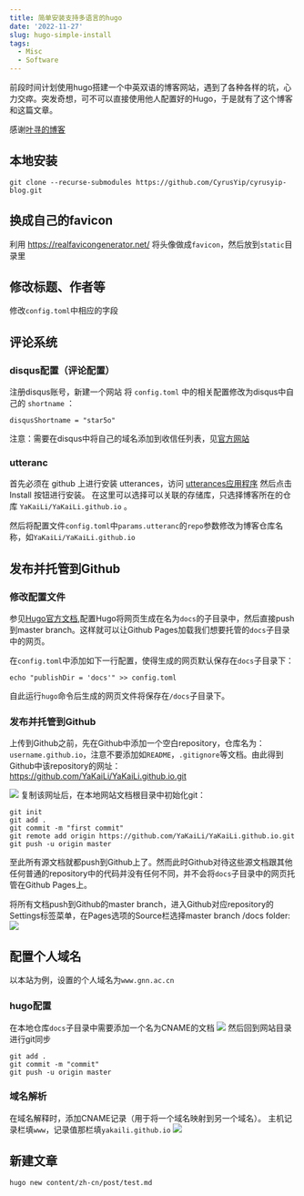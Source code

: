 ```yaml
---
title: 简单安装支持多语言的hugo
date: '2022-11-27'
slug: hugo-simple-install
tags:
  - Misc
  - Software
---
```



前段时间计划使用hugo搭建一个中英双语的博客网站，遇到了各种各样的坑，心力交瘁。突发奇想，可不可以直接使用他人配置好的Hugo，于是就有了这个博客和这篇文章。

感谢[叶寻的博客](https://github.com/CyrusYip/cyrusyip-blog)

## 本地安装
```
git clone --recurse-submodules https://github.com/CyrusYip/cyrusyip-blog.git

```
## 换成自己的favicon
利用 <https://realfavicongenerator.net/> 将头像做成`favicon`，然后放到`static`目录里
## 修改标题、作者等
修改`config.toml`中相应的字段

## 评论系统
### disqus配置（评论配置）

注册disqus账号，新建一个网站
将 `config.toml` 中的相关配置修改为disqus中自己的 `shortname` ：
```
disqusShortname = "star5o"
```
注意：需要在disqus中将自己的域名添加到收信任列表，见[官方网站](https://help.disqus.com/en/articles/1717206-how-to-use-trusted-domains)

### utteranc
首先必须在 github 上进行安装 utterances，访问 [utterances应用程序](https://github.com/apps/utterances) 然后点击 Install 按钮进行安装。
在这里可以选择可以关联的存储库，只选择博客所在的仓库 `YaKaiLi/YaKaiLi.github.io` 。

然后将配置文件`config.toml`中`params.utteranc`的`repo`参数修改为博客仓库名称，如`YaKaiLi/YaKaiLi.github.io`

## 发布并托管到Github
### 修改配置文件
参见[Hugo官方文档](https://gohugo.io/hosting-and-deployment/hosting-on-github/),配置Hugo将网页生成在名为`docs`的子目录中，然后直接push到master branch。这样就可以让Github Pages加载我们想要托管的`docs`子目录中的网页。

在`config.toml`中添加如下一行配置，使得生成的网页默认保存在`docs`子目录下：
```
echo "publishDir = 'docs'" >> config.toml
```
自此运行`hugo`命令后生成的网页文件将保存在`/docs`子目录下。

### 发布并托管到Github
上传到Github之前，先在Github中添加一个空白repository，仓库名为：`username.github.io`，注意不要添加如`README`，`.gitignore`等文档。由此得到Github中该repository的网址：<https://github.com/YaKaiLi/YaKaiLi.github.io.git>

![](https://blog-oss-1252232218.cos.ap-beijing.myqcloud.com/%E6%88%AA%E5%B1%8F2022-11-25%2022.11.58.png)
复制该网址后，在本地网站文档根目录中初始化git：

```
git init
git add .
git commit -m "first commit"
git remote add origin https://github.com/YaKaiLi/YaKaiLi.github.io.git
git push -u origin master
```

至此所有源文档就都push到Github上了。然而此时Github对待这些源文档跟其他任何普通的repository中的代码并没有任何不同，并不会将`docs`子目录中的网页托管在Github Pages上。

将所有文档push到Github的master branch，进入Github对应repository的Settings标签菜单，在Pages选项的Source栏选择master branch /docs folder:
![](https://blog-oss-1252232218.cos.ap-beijing.myqcloud.com/%E6%88%AA%E5%B1%8F2022-11-25%2022.29.36.png)

## 配置个人域名
以本站为例，设置的个人域名为`www.gnn.ac.cn`
### hugo配置
在本地仓库`docs`子目录中需要添加一个名为CNAME的文档
![](https://blog-oss-1252232218.cos.ap-beijing.myqcloud.com/fix-dir/star5o/Desktop/2022/11/27/14-45-12-4a79ee47ee4aab06a968f61fbedc139e-928291.png)
然后回到网站目录进行git同步
```
git add .
git commit -m "commit"
git push -u origin master
```

### 域名解析
<!-- 1、添加A记录（即地址记录，用来指定域名的IP地址），主机记录（Name）栏填www，记录值(Target)那栏填Github服务器IP地址（即your_name.github.io的IP地址）
![](https://blog-oss-1252232218.cos.ap-beijing.myqcloud.com/fix-dir/TemporaryItems/NSIRD_screencaptureui_ikHhPb/2022/11/25/22-56-43-d6d5169f3a39225b581fad8452028ed2-552c42.png)
2、 -->

在域名解释时，添加CNAME记录（用于将一个域名映射到另一个域名）。
主机记录栏填`www`，记录值那栏填`yakaili.github.io`
![](https://blog-oss-1252232218.cos.ap-beijing.myqcloud.com/fix-dir/TemporaryItems/NSIRD_screencaptureui_7kBVbA/2022/11/27/14-58-34-6f94d010344dde1c6bc4f4b9333cdbd0-a4dcab.png)


## 新建文章
```
hugo new content/zh-cn/post/test.md

```